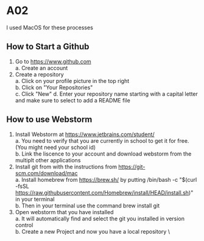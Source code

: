 # A02
I used MacOS for these processes
## How to Start a Github
1. Go to https://www.github.com \
    a. Create an account
2. Create a repository \
    a. Click on your profile picture in the top right \
    b. Click on "Your Repositories" \
    c. Click "New"
    d. Enter your repository name starting with a capital letter and make sure to select to add a README file
## How to use Webstorm
1. Install Webstorm at https://www.jetbrains.com/student/ \
    a. You need to verify that you are currently in school to get it for free. (You might need your school id) \
    b. Link the liscence to your account and download webstorm from the multiplt other applications
2. Install git from with the instructions from https://git-scm.com/download/mac \
    a. Install homebrew from https://brew.sh/ by putting /bin/bash -c "$(curl -fsSL https://raw.githubusercontent.com/Homebrew/install/HEAD/install.sh)" in your terminal\
    b. Then in your terminal use the command brew install git
3. Open webstorm that you have installed \
    a. It will automatically find and select the git you installed in version control \
    b. Create a new Project and now you have a local repository \

